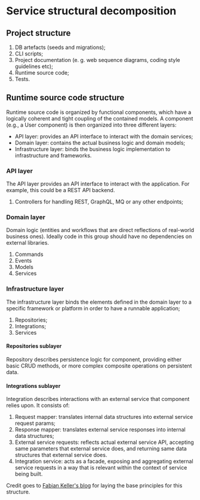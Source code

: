 # Service structural decomposition

## Project structure

1. DB artefacts (seeds and migrations);
2. CLI scripts;
3. Project documentation (e. g. web sequence diagrams, coding style guidelines etc);
4. Runtime source code;
5. Tests.

## Runtime source code structure

Runtime source code is organized by functional components, which have a logically coherent and tight coupling of the contained models. A component (e.g., a User component) is then organized into three different layers:

- API layer: provides an API interface to interact with the domain services;
- Domain layer: contains the actual business logic and domain models;
- Infrastructure layer: binds the business logic implementation to infrastructure and frameworks.

### API layer

The API layer provides an API interface to interact with the application. For example, this could be a REST API backend.

1. Controllers for handling REST, GraphQL, MQ or any other endpoints;

### Domain layer

Domain logic (entities and workflows that are direct reflections of real-world business ones). Ideally code in this group should have no dependencies on external libraries.

1. Commands
2. Events
3. Models
4. Services

### Infrastructure layer

The infrastructure layer binds the elements defined in the domain layer to a specific framework or platform in order to have a runnable application;

1. Repositories;
2. Integrations;
3. Services

#### Repositories sublayer

Repository describes persistence logic for component, providing either basic CRUD methods, or more complex composite operations on persistent data.

#### Integrations sublayer

Integration describes interactions with an external service that component relies upon. It consists of:

1. Request mapper: translates internal data structures into external service request params;
2. Response mapper: translates external service responses into internal data structures;
3. External service requests: reflects actual external service API, accepting same parameters that external service does, and returning same data structures that external service does.
4. Integration service: acts as a facade, exposing and aggregating external service requests in a way that is relevant within the context of service being built.

Credit goes to [Fabian Keller's blog](https://www.fabian-keller.de/blog/domain-driven-design-with-symfony-a-folder-structure/) for laying the base principles for this structure.
